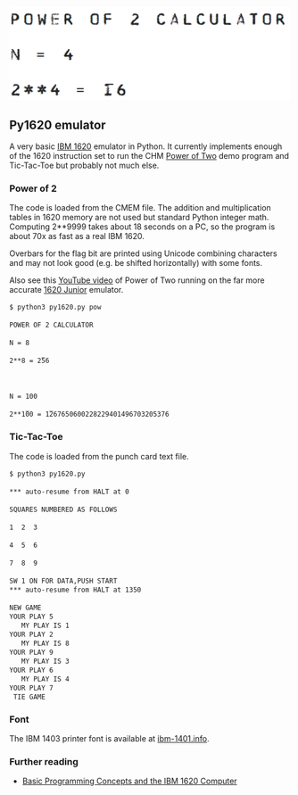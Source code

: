 ![Py1620](https://github.com/mdoege/Py1620/raw/master/py1620.png "Power of Two output in IBM 1403 font")

## Py1620 emulator

A very basic [IBM 1620](https://en.wikipedia.org/wiki/IBM_1620) emulator in Python. It currently implements enough of the 1620 instruction set to run the CHM [Power of Two](https://github.com/IBM-1620/Junior/blob/master/diagnostics/binaries/APP_Power_Of_2.cmem) demo program and Tic-Tac-Toe but probably not much else.

### Power of 2

The code is loaded from the CMEM file. The addition and multiplication tables in 1620 memory are not used but standard Python integer math. Computing 2**9999 takes about 18 seconds on a PC, so the program is about 70x as fast as a real IBM 1620.

Overbars for the flag bit are printed using Unicode combining characters and may not look good (e.g. be shifted horizontally) with some fonts.

Also see this [YouTube video](https://www.youtube.com/watch?v=e4JH26yF_u0) of Power of Two running on the far more accurate [1620 Junior](https://github.com/IBM-1620) emulator.

```
$ python3 py1620.py pow

POWER OF 2 CALCULATOR

N = 8

2**8 = 2̅56



N = 100

2**1̅00 = 1̅267650600228229401496703205376
```

### Tic-Tac-Toe

The code is loaded from the punch card text file.

```
$ python3 py1620.py

*** auto-resume from HALT at 0

SQUARES NUMBERED AS FOLLOWS

1  2  3

4  5  6

7  8  9

SW 1 ON FOR DATA,PUSH START
*** auto-resume from HALT at 1350

NEW GAME
YOUR PLAY 5
   MY PLAY IS 1
YOUR PLAY 2
   MY PLAY IS 8
YOUR PLAY 9
   MY PLAY IS 3
YOUR PLAY 6
   MY PLAY IS 4
YOUR PLAY 7
 TIE GAME
```

### Font

The IBM 1403 printer font is available at [ibm-1401.info](http://ibm-1401.info/Sched2008December.html#1403-Font).

### Further reading

* [Basic Programming Concepts and the IBM 1620 Computer](http://www.bitsavers.org/pdf/ibm/1620/Basic_Programming_Concepts_and_the_IBM_1620_Computer_1962.pdf)
